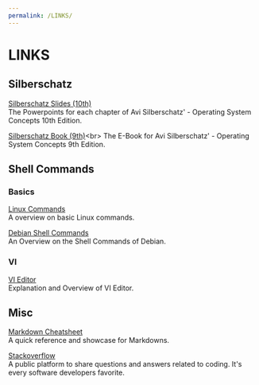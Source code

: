 ```yaml
---
permalink: /LINKS/
---
```


# LINKS

## Silberschatz

[Silberschatz Slides (10th)](https://www.os-book.com/OS10/slide-dir/)<br>
The Powerpoints for each chapter of Avi Silberschatz' - Operating System Concepts 10th Edition.

[Silberschatz Book (9th)](https://drive.uqu.edu.sa/_/mskhayat/files/MySubjects/2017SS%20Operating%20Systems/Abraham%20Silberschatz-Operating%20System%20Concepts%20(9th,2012_12).pdf)<br>
The E-Book for Avi Silberschatz' - Operating System Concepts 9th Edition.

## Shell Commands
### Basics

[Linux Commands](https://linuxopsys.com/topics/basic-linux-commands)<br>
A overview on basic Linux commands.

[Debian Shell Commands](https://wiki.debian.org/ShellCommands)<br>
An Overview on the Shell Commands of Debian. 

### VI

[VI Editor](https://www.linuxjournal.com/content/how-use-vi-editor-linux)<br>
Explanation and Overview of VI Editor.

## Misc

[Markdown Cheatsheet](https://github.com/adam-p/markdown-here/wiki/Markdown-Cheatsheet)<br>
A quick reference and showcase for Markdowns.

[Stackoverflow](https://stackoverflow.com/)<br>
A public platform to share questions and answers related to coding. It's every software developers favorite.


